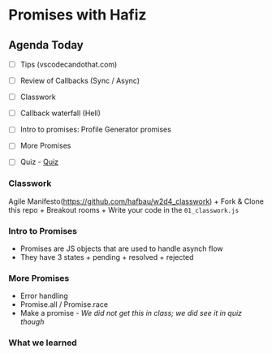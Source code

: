 Promises with Hafiz
===

## Agenda Today

- [ ] Tips (vscodecandothat.com)
- [ ] Review of Callbacks (Sync / Async)
- [ ] Classwork
- [ ] Callback waterfall (Hell)
- [ ] Intro to promises: Profile Generator promises
- [ ] More Promises
- [ ] Quiz
      - [Quiz](https://gist.github.com/hafbau/d6a023b7aff7f0dae80c11d4c23ec026)


### Classwork

Agile Manifesto(https://github.com/hafbau/w2d4_classwork)
      + Fork & Clone this repo
      + Breakout rooms
      + Write your code in the `01_classwork.js`


### Intro to Promises

- Promises are JS objects that are used to handle asynch flow
- They have 3 states
      + pending
      + resolved
      + rejected


### More Promises

+ Error handling
+ Promise.all / Promise.race
+ Make a promise - *We did not get this in class; we did see it in quiz though*


### What we learned